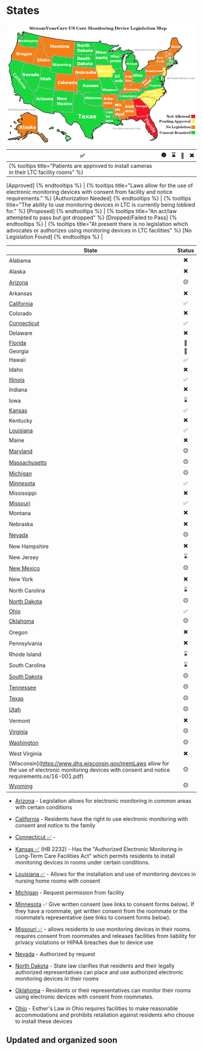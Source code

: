 # States

![US Monitoring Device Regulations](../../../img/monitoringUS.png)


| ✅ | 🟡 | ⌛ | 🚫 | ✖️ |
|---|---|---|---|---|
| {% tooltips title="Patients are approved to install cameras in their LTC facility rooms" %}
[Approved]
{% endtooltips %} |  {% tooltips title="Laws allow for the use of electronic monitoring devices with consent from facility and notice requirements." %}
[Authorization Needed]
{% endtooltips %} |  {% tooltips title="The ability to use monitoring devices in LTC is currently being lobbied for." %}
[Proposed]
{% endtooltips %} | {% tooltips title="An act/law attempted to pass but got dropped" %}
[Dropped/Failed to Pass]
{% endtooltips %} |  {% tooltips title="At present there is no legislation which advocates or authorizes using monitoring devices in LTC facilities" %}
[No Legislation Found]
{% endtooltips %} |




| State | Status |
|---|:---:|
| Alabama |✖️|
| Alaska |✖️|
| [Arizona](https://des.az.gov/sites/default/files/media/DDD_Provider_Manual_Chapter_42_Electronic_Monitoring_in_Program_Sites.pdf) |🟡|
| Arkansas |✖️|
| [California](https://healthworkforce.ucsf.edu/remote-monitoring-technology-long-term-care)  | ✅ |
| Colorado |✖️|
| [Connecticut](https://portal.ct.gov/ltcop/resident-technology-and-camera-use-in-long-term-care) |✅| 
| Delaware |✖️|
| [Florida](https://www.forddean.com/blog/2023/04/new-bill-could-allow-electronic-monitoring-devices-in-florida-long-term-care-facilities/) |🚫|
| Georgia |🚫|
| Hawaii |✅|
| Idaho |✖️|
| [Illinois](https://ilaging.illinois.gov/content/dam/soi/en/web/aging/programs/ltcombudsman/documents/electronic-monitoring-presentation.pdf) |✅|
| Indiana |✖️|
| Iowa |⌛|
| [Kansas](https://kslegislature.org/li_2018/b2017_18/measures/documents/summary_hb_2232_2018.pdf) | ✅ |
| Kentucky |✖️|
| [Louisiana](https://ldh.la.gov/assets/medicaid/hss/docs/NH/NF_VirtualVisitationAct596_12142018.pdf) | ✅ |
| Maine |✖️|
| [Maryland](https://health.maryland.gov/ohcq/docs/Reports/149report.pdf) |🟡|
| [Massachusetts](https://www.mass.gov/doc/doc-468-electronic-monitoring-program/download) |🟡|
| [Michigan](https://www.legislature.mi.gov/documents/2001-2002/billanalysis/House/htm/2001-HLA-5603-s.htm) |🟡|
| [Minnesota](https://www.health.state.mn.us/facilities/regulation/emonitoring/index.html) |✅|
| Mississippi |✖️|
| [Missouri](https://documents.house.mo.gov/billtracking/bills201/hlrbillspdf/3240H.02I.pdf) |✅|
| Montana |✖️|
| Nebraska |✖️|
| [Nevada](https://www.leg.state.nv.us/App/NELIS/REL/82nd2023/Bill/9916/Overview) |🟡|
| New Hampshire |✖️|
| New Jersey |⌛|
| [New Mexico](https://www.nmlegis.gov/sessions/04%20Regular/final/SB0401.html) |🟡|
| New York |✖️|
| North Carolina |⌛|
| [North Dakota](https://legiscan.com/ND/bill/SB2113/2019) |🟡|
| [Ohio](https://aging.ohio.gov/care-and-living/get-help/get-an-advocate/esthers-law) | ✅ |
| [Oklahoma](https://law.justia.com/codes/oklahoma/2020/title-63/section-63-1-1953-5/) |🟡|
| Oregon |✖️|
| Pennsylvania |✖️|
| Rhode Island |⌛|
| South Carolina |⌛|
| [South Dakota](https://sdlegislature.gov/Session/Bill/10353/62123) |🟡|
| [Tennessee](https://wapp.capitol.tn.gov/apps/BillInfo/Default.aspx?BillNumber=SB2695&ga=111) |🟡|
| [Texas](https://www.hhs.texas.gov/sites/default/files/documents/laws-regulations/forms/0065/0065.pdf) |🟡|
| [Utah](https://le.utah.gov/~2016/bills/hbillint/HB0124.htm) |🟡|
| Vermont |✖️|
| [Virginia](https://register.dls.virginia.gov/details.aspx?id=7163) |🟡|
| [Washington](https://apps.leg.wa.gov/WAC/default.aspx?cite=388-97) |🟡|
| West Virginia |✖️|
| [Wisconsin](https://www.dhs.wisconsin.gov/memLaws allow for the use of electronic monitoring devices with consent and notice requirements.os/16-001.pdf) |🟡|
| [Wyoming](https://health.wyo.gov/aging/hls/electronic-monitoring-of-long-term-care/) |🟡|


- [Arizona](https://des.az.gov/sites/default/files/Chapter%2042%20Electronic%20Monitoring%20Surveillance%20System%20In%20Program%20Sites%20Final%2005.01.15.pdf) - Legislation allows for electronic monitoring in common areas with certain conditions

- [California](https://healthworkforce.ucsf.edu/remote-monitoring-technology-long-term-care) - Residents have the right to use electronic monitoring with consent and notice to the family

- [Connecticut ✅](https://portal.ct.gov/ltcop/resident-technology-and-camera-use-in-long-term-care) -  

- [Kansas ✅](https://kslegislature.org/li_2018/b2017_18/measures/documents/summary_hb_2232_2018.pdf) (HB 2232) - Has the "Authorized Electronic Monitoring in Long-Term Care Facilities Act" which permits residents to install monitoring devices in rooms under certain conditions.

- [Louisiana ✅](https://ldh.la.gov/assets/medicaid/hss/docs/NH/NF_VirtualVisitationAct596_12142018.pdf) - Allows for the installation and use of monitoring devices in nursing home rooms with consent

- [Michigan](https://www.legislature.mi.gov/documents/2001-2002/billanalysis/House/htm/2001-HLA-5603-s.htm) - Request permission from facility

- [Minnesota](https://www.health.state.mn.us/facilities/regulation/emonitoring/index.html) ✅
Give written consent (see links to consent forms below).
If they have a roommate, get written consent from the roommate or the roommate’s representative (see links to consent forms below).

- [Missouri ✅](https://documents.house.mo.gov/billtracking/bills201/hlrbillspdf/3240H.02I.pdf) - allows residents to use monitoring devices in their rooms. requires consent from roommates and releases facilities from liability for privacy violations or HIPAA breaches due to device use 

- [Nevada](https://ltc.health.mo.gov/wp-content/uploads/sites/18/2020/08/Guidance-for-LTC-Facilities-Regarding-Electronic-Monitoring-Device-Placement.pdf) - Authorized by request

- [North Dakota](https://legiscan.com/ND/bill/SB2113/2019+-) - State law clarifies that residents and their legally authorized representatives can place and use authorized electronic monitoring devices in their rooms

- [Oklahoma](https://law.justia.com/codes/oklahoma/2020/title-63/section-63-1-1953-5/) - Residents or their representatives can monitor their rooms using electronic devices with consent from roommates.

- [Ohio](https://aging.ohio.gov/care-and-living/get-help/get-an-advocate/esthers-law) - Esther's Law in Ohio requires facilities to make reasonable accommodations and prohibits retaliation against residents who choose to install these devices

## Updated and organized soon